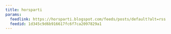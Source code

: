 ```yaml
---
title: horsparti
params:
  feedlink: https://horsparti.blogspot.com/feeds/posts/default?alt=rss
  feedid: 1d345c9d6b916617fc6f7ca2097829a1
---
```

